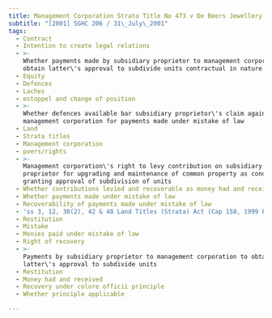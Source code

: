 ```yaml
---
title: Management Corporation Strata Title No 473 v De Beers Jewellery Pte Ltd
subtitle: "[2001] SGHC 206 / 31\_July\_2001"
tags:
  - Contract
  - Intention to create legal relations
  - >-
    Whether payments made by subsidiary proprietor to management corporation to
    obtain latter\'s approval to subdivide units contractual in nature
  - Equity
  - Defences
  - Laches
  - estoppel and change of position
  - >-
    Whether defences available bar subsidiary proprietor\'s claim against
    management corporation for payments made under mistake of law
  - Land
  - Strata titles
  - Management corporation
  - poers/rights
  - >-
    Management corporation\'s right to levy contribution on subsidiary
    proprietor for upgrading and maintenance of common property as condition for
    granting approval of subdivision of units
  - Whether contributions levied and recoverable as money had and received
  - Whether payments made under mistake of law
  - Recoverability of payments made under mistake of law
  - 'ss 3, 12, 30(2), 42 & 48 Land Titles (Strata) Act (Cap 158, 1999 Ed)'
  - Restitution
  - Mistake
  - Monies paid under mistake of law
  - Right of recovery
  - >-
    Payments by subsidiary proprietor to management corporation to obtain
    latter\'s approval to subdivide units
  - Restitution
  - Money had and received
  - Recovery under colore officii principle
  - Whether principle applicable

---
```


